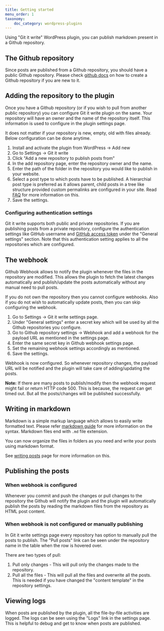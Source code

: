 ```yaml
---
title: Getting started
menu_order: 1
taxonomy:
    doc_category: wordpress-plugins
---
```


Using "Git it write" WordPress plugin, you can publish markdown present in a Github repository.

## The Github repository

Since posts are published from a Github repository, you should have a public Github repository. Please check [github docs](https://docs.github.com/en/github/getting-started-with-github/create-a-repo) on how to create a Github repository if you are new to it.

## Adding the repository to the plugin

Once you have a Github repository (or if you wish to pull from another public repository) you can configure Git it write plugin on the same. Your repository will have an owner and the name of the repository itself. This information is used to configure in the plugin settings page.

It does not matter if your repository is new, empty, old with files already. Below configuration can be done anytime.

1. Install and activate the plugin from WordPress -> Add new
1. Go to Settings -> Git it write
1. Click "Add a new repository to publish posts from"
1. In the add repository page, enter the repository owner and the name.
1. Enter the path of the folder in the repository you would like to publish in your website.
1. Select a post type to which posts have to be published. A hierarchial post type is preferred as it allows parent, child posts in a tree like structure provided custom permalinks are configured in your site. Read [FAQ](./faq.md) for more information on this.
1. Save the settings.

### Configuring authentication settings

Git it write supports both public and private repositories. If you are publishing posts from a private repository, configure the authentication settings like GitHub username and [GitHub access token](https://docs.github.com/en/authentication/keeping-your-account-and-data-secure/creating-a-personal-access-token#creating-a-token) under the "General settings" section. Note that this authentication setting applies to all the repositories which are configured.

## The webhook

Github Webhook allows to notify the plugin whenever the files in the repository are modified. This allows the plugin to fetch the latest changes automatically and publish/update the posts automatically without any manual need to pull posts.

If you do not own the repository then you cannot configure webhooks. Also if you do not wish to automatically update posts, then you can skip configuring the webhook.

1. Go to Settings -> Git it write settings page.
1. Under "General settings" enter a secret key which will be used by all the Github repositories you configure.
1. Go to Github repository settings -> Webhook and add a webhook for the payload URL as mentioned in the settings page.
1. Enter the same secret key in Github webhook settings page.
1. Set the remaining webhook settings accordingly as mentioned.
1. Save the settings.

Webhook is now configured. So whenever repository changes, the payload URL will be notified and the plugin will take care of adding/updating the posts.

**Note:** If there are many posts to publish/modify then the webhook request might fail or return HTTP code 500. This is because, the request can get timed out. But all the posts/changes will be published successfully.

## Writing in markdown

Markdown is a simple markup language which allows to easily write formatted text. Please refer [markdown guide](https://www.markdownguide.org/getting-started/) for more information on the syntax. Markdown files end with `.md` file extension.

You can now organize the files in folders as you need and write your posts using markdown format.

See [writing posts](./writing-posts.md) page for more information on this.

## Publishing the posts

### When webhook is configured

Whenever you commit and push the changes or pull changes to the repository the Github will notify the plugin and the plugin will automatically publish the posts by reading the markdown files from the repository as HTML post content.

### When webhook is not configured or manually publishing

In Git it write settings page every repository has option to manually pull the posts to publish. The "Pull posts" link can be seen under the repository name in the table when the row is hovered over.

There are two types of pull:

1. Pull only changes - This will pull only the changes made to the repository.
2. Pull all the files - This will pull all the files and overwrite all the posts. This is needed if you have changed the "content template" in the repository settings.

## Viewing logs

When posts are published by the plugin, all the file-by-file activities are logged. The logs can be seen using the "Logs" link in the settings page. This is helpful to debug and get to know when posts are published.